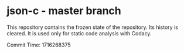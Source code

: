 # json-c - master branch

This repository contains the frozen state of the repository.
Its history is cleared. It is used only for static code
analysis with Codacy.

Commit Time: 1716268375